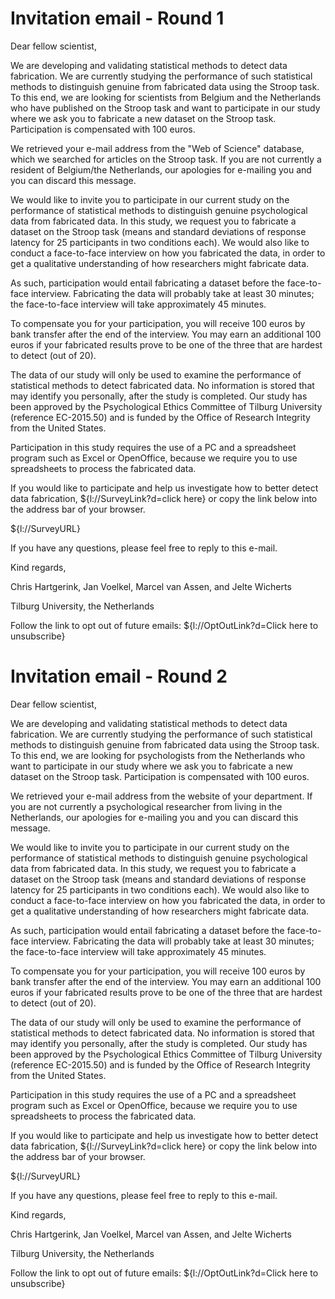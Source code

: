 # Invitation email - Round 1

Dear fellow scientist,

We are developing and validating statistical methods to detect data fabrication. We are currently studying the performance of such statistical methods to distinguish genuine from fabricated data using the Stroop task. To this end, we are looking for scientists from Belgium and the Netherlands who have published on the Stroop task and want to participate in our study where we ask you to fabricate a new dataset on the Stroop task. Participation is compensated with 100 euros.

We retrieved your e-mail address from the "Web of Science" database, which we searched for articles on the Stroop task. If you are not currently a resident of Belgium/the Netherlands, our apologies for e-mailing you and you can discard this message.

We would like to invite you to participate in our current study on the performance of statistical methods to distinguish genuine psychological data from fabricated data. In this study, we request you to fabricate a dataset on the Stroop task (means and standard deviations of response latency for 25 participants in two conditions each). We would also like to conduct a face-to-face interview on how you fabricated the data, in order to get a qualitative understanding of how researchers might fabricate data.

As such, participation would entail fabricating a dataset before the face-to-face interview. Fabricating the data will probably take at least 30 minutes; the face-to-face interview will take approximately 45 minutes.

To compensate you for your participation, you will receive 100 euros by bank transfer after the end of the interview. You may earn an additional 100 euros if your fabricated results prove to be one of the three that are hardest to detect (out of 20).

The data of our study will only be used to examine the performance of statistical methods to detect fabricated data. No information is stored that may identify you personally, after the study is completed. Our study has been approved by the Psychological Ethics Committee of Tilburg University (reference EC-2015.50) and is funded by the Office of Research Integrity from the United States.

Participation in this study requires the use of a PC and a spreadsheet program such as Excel or OpenOffice, because we require you to use spreadsheets to process the fabricated data.

If you would like to participate and help us investigate how to better detect data fabrication, ${l://SurveyLink?d=click here} or copy the link below into the address bar of your browser.

${l://SurveyURL}

If you have any questions, please feel free to reply to this e-mail.

Kind regards,

Chris Hartgerink, Jan Voelkel, Marcel van Assen, and Jelte Wicherts

Tilburg University, the Netherlands

Follow the link to opt out of future emails:
${l://OptOutLink?d=Click here to unsubscribe}


# Invitation email - Round 2

Dear fellow scientist,

We are developing and validating statistical methods to detect data fabrication. We are currently studying the performance of such statistical methods to distinguish genuine from fabricated data using the Stroop task. To this end, we are looking for psychologists from the Netherlands who want to participate in our study where we ask you to fabricate a new dataset on the Stroop task. Participation is compensated with 100 euros.

We retrieved your e-mail address from the website of your department. If you are not currently a psychological researcher from living in the Netherlands, our apologies for e-mailing you and you can discard this message.

We would like to invite you to participate in our current study on the performance of statistical methods to distinguish genuine psychological data from fabricated data. In this study, we request you to fabricate a dataset on the Stroop task (means and standard deviations of response latency for 25 participants in two conditions each). We would also like to conduct a face-to-face interview on how you fabricated the data, in order to get a qualitative understanding of how researchers might fabricate data.

As such, participation would entail fabricating a dataset before the face-to-face interview. Fabricating the data will probably take at least 30 minutes; the face-to-face interview will take approximately 45 minutes.

To compensate you for your participation, you will receive 100 euros by bank transfer after the end of the interview. You may earn an additional 100 euros if your fabricated results prove to be one of the three that are hardest to detect (out of 20).

The data of our study will only be used to examine the performance of statistical methods to detect fabricated data. No information is stored that may identify you personally, after the study is completed. Our study has been approved by the Psychological Ethics Committee of Tilburg University (reference EC-2015.50) and is funded by the Office of Research Integrity from the United States.

Participation in this study requires the use of a PC and a spreadsheet program such as Excel or OpenOffice, because we require you to use spreadsheets to process the fabricated data.

If you would like to participate and help us investigate how to better detect data fabrication, ${l://SurveyLink?d=click here} or copy the link below into the address bar of your browser.

${l://SurveyURL}

If you have any questions, please feel free to reply to this e-mail.

Kind regards,

Chris Hartgerink, Jan Voelkel, Marcel van Assen, and Jelte Wicherts

Tilburg University, the Netherlands

Follow the link to opt out of future emails:
${l://OptOutLink?d=Click here to unsubscribe}
